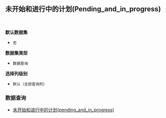 ## 未开始和进行中的计划(Pending_and_in_progress) <!-- {docsify-ignore-all} -->



<br>
<p class="panel-title"><b>默认数据集</b></p>

* `否`

<p class="panel-title"><b>数据集类型</b></p>

* `数据查询`

<p class="panel-title"><b>选择列级别</b></p>

* `默认（全部查询列）`




### 数据查询
  * [未开始和进行中的计划(pending_and_in_progress)](module/TestMgmt/Test_plan/query/Pending_and_in_progress)
